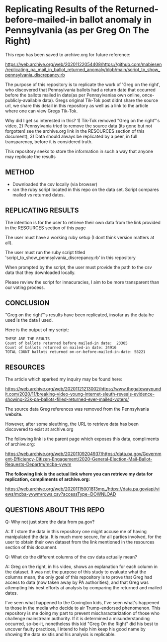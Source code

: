 # Replicating Results of the Returned-before-mailed-in ballot anomaly in Pennsylvania (as per Greg On The Right)

This repo has been saved to archive.org for future reference:

https://web.archive.org/web/20201122054408/https://github.com/mabiesen/replicating_pa_mail_in_ballot_returned_anomaly/blob/main/script_to_show_pennsylvania_discrepancy.rb

The purpose of this repository is to replicate the work of 'Greg on the right', who discovered that Pennsylvania ballots had a return date that occurred before the ballots mailed in date(as per Pennsylvanias own online, once-publicly-available data). Gregs original Tik-Tok post didnt share the source url, we share this detail in this repository as well as a link to the article where one can view Gregs Tik-Tok.

Why did I get so interested in  this?  1) Tik-Tok removed "Greg on the right"'s video,  2) Pennsylvania tried to remove the source data (its gone but not forgotten! see the archive.org link in the RESOURCES section of this document),  3) Data should always be replicated by a peer, in full transparency, before it is considered truth.

This repository seeks to store the information in such a way that anyone may replicate the results

## METHOD

* Downloaded the csv locally (via browser)
* ran the ruby script located in this repo on the data set.  Script compares mailed vs returned dates.

## REPLICATING RESULTS

The intention is for the user to retrieve their own data from the link provided in the RESOURCES section of this page

The user must have a working ruby setup (I dont think version matters at all).

The user must run the ruby script titled 'script_to_show_pennsylvania_discrepancy.rb' in this repository

When prompted by the script, the  user must provide the path  to the csv data that they  downloaded locally.

Please review the script for innacuracies, I aim to be more transparent than our voting process.

## CONCLUSION

"Greg on the right"'s results have been replicated, insofar as the data he used is the data I used.

Here is the output of my script:
```
THESE ARE THE REULTS
Count of ballots returned before mailed-in date:  23305
Count of ballots returned on mailed-in date: 34916
TOTAL COUNT ballots returned on-or-before-mailed-in-date: 58221
```

## RESOURCES

The article which sparked my inquiry may be found here:

https://web.archive.org/web/20201121213002/https://www.thegatewaypundit.com/2020/11/breaking-video-young-internet-sleuth-reveals-evidence-showing-23k-pa-ballots-filled-returned-ever-mailed-voters/

The source data Greg references was removed from the Pennsylvania website.

However, after some sleuthing, the URL to retrieve data has been discovered to exist at archive.org

The following link is the parent page which exposes this data, compliments of archive.org:

https://web.archive.org/web/20201109204937/https://data.pa.gov/Government-Efficiency-Citizen-Engagement/2020-General-Election-Mail-Ballot-Requests-Departm/mcba-yywm

**The following link is the actual link where you can retrieve my data for replication, compliments of archive.org:**

https://web.archive.org/web/20201115001813mp_/https://data.pa.gov/api/views/mcba-yywm/rows.csv?accessType=DOWNLOAD

## QUESTIONS ABOUT THIS REPO 

Q: Why not just store the data from pa.gov?

A: If I store the data in this repository one might accuse me of having manipulated the data.  It is much more secure, for all parties involved, for the user to obtain their own dataset from the link mentioned in the resources section of this document.

Q: What do the different columns of the csv data actually mean?

A: Greg on the right, in his video, shows an explanation  for each column in the dataset.  It was not the purpose of this study to evaluate what the columns mean, the only goal of this repository is to prove that Greg had access to data (now taken away by PA authorities), and that Greg was attempting  his best efforts at analysis by comparing the returned and mailed dates.

I've seen what happened to the Covington kids, I've seen what's happened to those in the media who decide to air Trump-endorsed phenomenon.  This repository is me doing my part to prevent mischaractarization of those who challenge mainstream authority. If it is determined a misunderstanding occurred, so-be-it, nonetheless this kid "Greg On the Right" did his best to uncover faulty practices, I intend to help him keep his good name by showing the data existis and his analysis is replicable.

